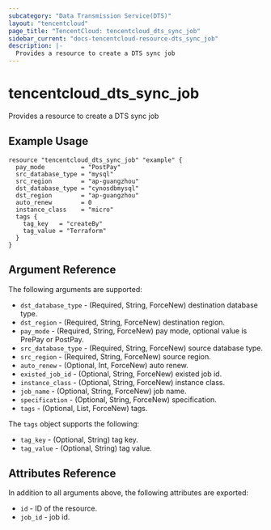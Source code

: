 ```yaml
---
subcategory: "Data Transmission Service(DTS)"
layout: "tencentcloud"
page_title: "TencentCloud: tencentcloud_dts_sync_job"
sidebar_current: "docs-tencentcloud-resource-dts_sync_job"
description: |-
  Provides a resource to create a DTS sync job
---
```


# tencentcloud_dts_sync_job

Provides a resource to create a DTS sync job

## Example Usage

```hcl
resource "tencentcloud_dts_sync_job" "example" {
  pay_mode          = "PostPay"
  src_database_type = "mysql"
  src_region        = "ap-guangzhou"
  dst_database_type = "cynosdbmysql"
  dst_region        = "ap-guangzhou"
  auto_renew        = 0
  instance_class    = "micro"
  tags {
    tag_key   = "createBy"
    tag_value = "Terraform"
  }
}
```

## Argument Reference

The following arguments are supported:

* `dst_database_type` - (Required, String, ForceNew) destination database type.
* `dst_region` - (Required, String, ForceNew) destination region.
* `pay_mode` - (Required, String, ForceNew) pay mode, optional value is PrePay or PostPay.
* `src_database_type` - (Required, String, ForceNew) source database type.
* `src_region` - (Required, String, ForceNew) source region.
* `auto_renew` - (Optional, Int, ForceNew) auto renew.
* `existed_job_id` - (Optional, String, ForceNew) existed job id.
* `instance_class` - (Optional, String, ForceNew) instance class.
* `job_name` - (Optional, String, ForceNew) job name.
* `specification` - (Optional, String, ForceNew) specification.
* `tags` - (Optional, List, ForceNew) tags.

The `tags` object supports the following:

* `tag_key` - (Optional, String) tag key.
* `tag_value` - (Optional, String) tag value.

## Attributes Reference

In addition to all arguments above, the following attributes are exported:

* `id` - ID of the resource.
* `job_id` - job id.


